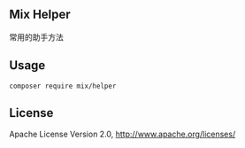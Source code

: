 ## Mix Helper

常用的助手方法

## Usage

```
composer require mix/helper
```

## License

Apache License Version 2.0, http://www.apache.org/licenses/
